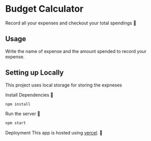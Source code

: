# Budget Calculator

Record all your expenses and checkout your total spendings :ledger:

## Usage

Write the name of expense and the amount spended to record your expense.

## Setting up Locally

This project uses local storage for storing the expneses

Install Dependencies :star2:

```bash
npm install
```

Run the server :rocket:

```bash
npm start
```

Deployment
This app is hosted using [vercel](https://vercel.com/). :stars:
